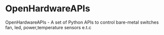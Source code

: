 # OpenHardwareAPIs
OpenHardwareAPIs - A set of Python APIs to control bare-metal switches fan, led, power,temperature sensors e.t.c
